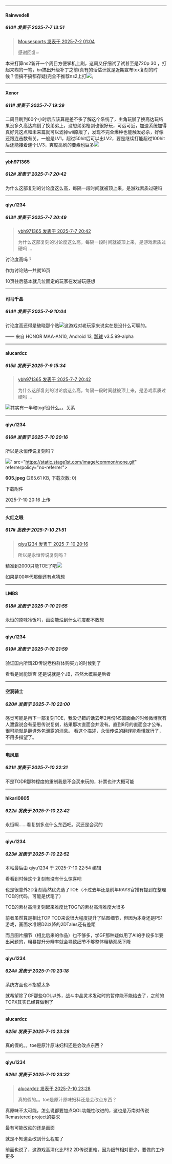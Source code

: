 ﻿
*****

####  Rainwedell  
##### 610#       发表于 2025-7-7 13:51

<blockquote><a href="httphttps://stage1st.com/2b/forum.php?mod=redirect&amp;goto=findpost&amp;pid=68031488&amp;ptid=2196881" target="_blank">Mousesports 发表于 2025-7-2 01:04</a>

感谢回复~</blockquote>
本来打算ns2新开一个周目方便掌机上刷，这周又仔细试了试甚至是720p 30 ，打起来糊的一笔，bn搞出升级补丁之前(真有的话估计就是近期宣布tox复刻的时候？但搞不搞都存疑)完全不推荐ns2上打<img src="https://static.stage1st.com/image/smiley/face2017/004.gif" referrerpolicy="no-referrer">。


*****

####  Xenor  
##### 611#       发表于 2025-7-7 19:29

二周目刷到60个小时后应该算是差不多了解这个系统了，主角玩腻了换高达玩结果没多久高达病倒了换弟弟上，没想弟弟枪剑也很好玩，可远可近，加速系统加得真好凭这点和未来篇就可以滤掉wii原版了，发现不完全爆种也能触发必杀，好像还跟连击数有关，一般是LV1，超过50hit后可以出LV2，要是继续打能超过100hit后还能接着连个LV3，爽度高刷的要素也巨多<img src="https://static.stage1st.com/image/smiley/face2017/033.png" referrerpolicy="no-referrer">


*****

####  ybh971365  
##### 612#       发表于 2025-7-7 20:42

为什么这部复刻的讨论度这么高，每隔一段时间就被顶上来，是游戏素质过硬吗


*****

####  qiyu1234  
##### 613#       发表于 2025-7-7 20:49

<blockquote><a href="httphttps://stage1st.com/2b/forum.php?mod=redirect&amp;goto=findpost&amp;pid=68061019&amp;ptid=2196881" target="_blank">ybh971365 发表于 2025-7-7 20:42</a>

为什么这部复刻的讨论度这么高，每隔一段时间就被顶上来，是游戏素质过硬吗 ...</blockquote>
讨论度高吗？

作为讨论贴一共就16页

10页往后基本就几位固定的玩家在发游玩感想


*****

####  司马千晶  
##### 614#       发表于 2025-7-9 10:04

讨论度高还得是破晓那个贴<img src="https://static.stage1st.com/image/smiley/carton2017/006.png" referrerpolicy="no-referrer">这游戏对老玩家来说实在是没什么可聊的。

—— 来自 HONOR MAA-AN10, Android 13, [鹅球](https://www.pgyer.com/xfPejhuq) v3.5.99-alpha


*****

####  alucardcz  
##### 615#       发表于 2025-7-9 15:34

<blockquote><a href="httphttps://stage1st.com/2b/forum.php?mod=redirect&amp;goto=findpost&amp;pid=68061019&amp;ptid=2196881" target="_blank">ybh971365 发表于 2025-7-7 20:42</a>

为什么这部复刻的讨论度这么高，每隔一段时间就被顶上来，是游戏素质过硬吗 ...</blockquote>
<img src="https://static.stage1st.com/image/smiley/face2017/009.gif" referrerpolicy="no-referrer">其实有一半和togf没什么。。关系


*****

####  qiyu1234  
##### 616#       发表于 2025-7-10 20:16

所以是永恒传说复刻吗？

<img src="https://img.stage1st.com/forum/202507/10/201637gds81ezr7iium8is.jpeg" referrerpolicy="no-referrer">" src="https://static.stage1st.com/image/common/none.gif" referrerpolicy="no-referrer">

<strong>605.jpeg</strong> (265.61 KB, 下载次数: 0)

下载附件

2025-7-10 20:16 上传


*****

####  火红之眼  
##### 617#       发表于 2025-7-10 21:51

<blockquote><a href="httphttps://stage1st.com/2b/forum.php?mod=redirect&amp;goto=findpost&amp;pid=68078982&amp;ptid=2196881" target="_blank">qiyu1234 发表于 2025-7-10 20:16</a>

所以是永恒传说复刻吗？</blockquote>
精准到2000只能TOE了吧<img src="https://static.stage1st.com/image/smiley/face2017/003.png" referrerpolicy="no-referrer">

如果是00年代那倒还有点猜想

*****

####  LMBS  
##### 618#       发表于 2025-7-10 21:55

永恒的原味冷饭吗，画面能烂到什么程度都不敢想


*****

####  qiyu1234  
##### 619#       发表于 2025-7-10 21:59

验证国内所谓2D传说老粉群体购买力的时候到了

看看是尚能饭否 还是说就是个JB，虽然大概率是后者

*****

####  空洞骑士  
##### 620#       发表于 2025-7-10 22:00

感觉可能是再下一部复刻TOE，我没记错的话去年2月份NS直面会的时候微博就有人泄露说会有圣恩传说复刻，结果那次直面会并没有。直到8月的直面会才公布。很可能就是翻译外包泄露的消息。 看这个描述，永恒传说的翻译能看懂就行了，不用多指望了。


*****

####  电风扇  
##### 621#       发表于 2025-7-10 22:31

不是TODR那种程度的重制我是不会买来玩的，补票也许大概可能


*****

####  hikari0805  
##### 622#       发表于 2025-7-10 22:42

永恒啊……看复刻多点什么东西吧。买还是会买的


*****

####  qiyu1234  
##### 623#       发表于 2025-7-10 22:52

 本帖最后由 qiyu1234 于 2025-7-10 22:54 编辑 

看看到时候这个复刻有没有什么惊喜吧

也是很意外2D复刻竟然优先选了TOE（不过去年还是前年RAYS官推有提到在整理TOE的代码，可能是伏笔了）

TOE的素材高清复刻起来难度比TOGF的素材高清难度大很多

前者虽然算是相比TOP TOD来说很大程度提升了贴图细节，但因为本身还是PS1游戏，画面水准跟D2以降的2DTales还有差距

而且图片细节（相比后来的作品）也不够多，学GF那种疑似用了AI的手段多半要出问题的，粗暴提升分辨率就会导致细节不够整体粗糙观感下降


*****

####  qiyu1234  
##### 624#       发表于 2025-7-10 23:18

系统方面也不指望太多

就希望除了GF那些QOL以外，战斗中晶灵术发动时的暂停能不能给去了，之前的TOPX其实已经算做到了


*****

####  alucardcz  
##### 625#       发表于 2025-7-10 23:28

真的假的。。toe是原汁原味妇科还是会改点东西？

*****

####  qiyu1234  
##### 626#       发表于 2025-7-10 23:32

<blockquote><a href="httphttps://stage1st.com/2b/forum.php?mod=redirect&amp;goto=findpost&amp;pid=68079738&amp;ptid=2196881" target="_blank">alucardcz 发表于 2025-7-10 23:28</a>

真的假的。。toe是原汁原味妇科还是会改点东西？</blockquote>
真原味不太可能，怎么说都要加点QOL功能性改进的，这也是万南对传说Remastered project的要求

最有可能改动的还是画面

就是不知道会改到什么程度了

前面也说了，这游戏高清化比PS2 2D传说更难，因为细节相对更少，要做的工作更多

